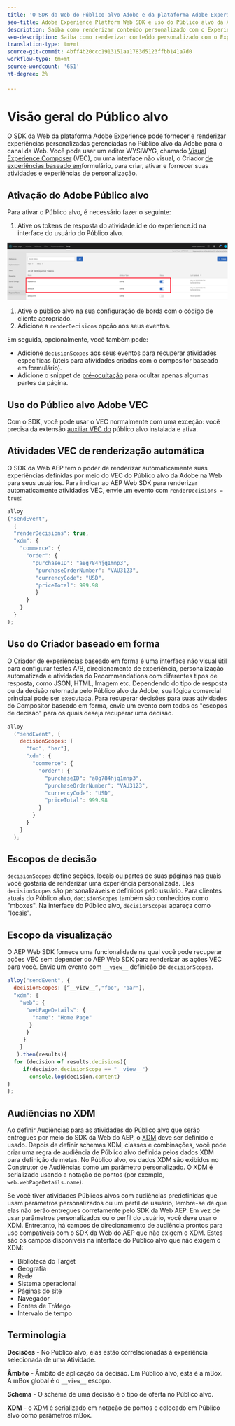 ```yaml
---
title: 'O SDK da Web do Público alvo Adobe e da plataforma Adobe Experience. '
seo-title: Adobe Experience Platform Web SDK e uso do Público alvo da Adobe
description: Saiba como renderizar conteúdo personalizado com o Experience Platform Web SDK usando o Público alvo Adobe
seo-description: Saiba como renderizar conteúdo personalizado com o Experience Platform Web SDK usando o Público alvo Adobe
translation-type: tm+mt
source-git-commit: 4bff4b20ccc1913151aa1783d5123ffbb141a7d0
workflow-type: tm+mt
source-wordcount: '651'
ht-degree: 2%

---
```



# Visão geral do Público alvo

O SDK da Web da plataforma Adobe Experience pode fornecer e renderizar experiências personalizadas gerenciadas no Público alvo da Adobe para o canal da Web. Você pode usar um editor WYSIWYG, chamado [Visual Experience Composer](https://docs.adobe.com/content/help/en/target/using/experiences/vec/visual-experience-composer.html) (VEC), ou uma interface não visual, o Criador [de experiências baseado em](https://docs.adobe.com/content/help/en/target/using/experiences/form-experience-composer.html)formulário, para criar, ativar e fornecer suas atividades e experiências de personalização.

## Ativação do Adobe Público alvo

Para ativar o Público alvo, é necessário fazer o seguinte:

1. Ative os tokens de resposta do atividade.id e do experience.id na interface do usuário do Público alvo.

![público alvo_reponse_token](../../solution-specific/target/assets/target_response_token.png)

1. Ative o público alvo na sua configuração [de](../../fundamentals/edge-configuration.md) borda com o código de cliente apropriado.
1. Adicione a `renderDecisions` opção aos seus eventos.

Em seguida, opcionalmente, você também pode:

* Adicione `decisionScopes` aos seus eventos para recuperar atividades específicas (úteis para atividades criadas com o compositor baseado em formulário).
* Adicione o snippet de [pré-ocultação](../../solution-specific/target/flicker-management.md) para ocultar apenas algumas partes da página.

## Uso do Público alvo Adobe VEC

Com o SDK, você pode usar o VEC normalmente com uma exceção: você precisa da extensão [auxiliar VEC do](https://docs.adobe.com/content/help/en/target/using/experiences/vec/troubleshoot-composer/vec-helper-browser-extension.html) público alvo instalada e ativa.

## Atividades VEC de renderização automática

O SDK da Web AEP tem o poder de renderizar automaticamente suas experiências definidas por meio do VEC do Público alvo da Adobe na Web para seus usuários. Para indicar ao AEP Web SDK para renderizar automaticamente atividades VEC, envie um evento com `renderDecisions = true`:

```javascript
alloy
("sendEvent", 
  { 
  "renderDecisions": true, 
  "xdm": {
    "commerce": { 
      "order": {
        "purchaseID": "a8g784hjq1mnp3", 
         "purchaseOrderNumber": "VAU3123", 
         "currencyCode": "USD", 
         "priceTotal": 999.98 
         } 
      } 
    }
  }
);
```

## Uso do Criador baseado em forma

O Criador de experiências baseado em forma é uma interface não visual útil para configurar testes A/B, direcionamento de experiência, personalização automatizada e atividades do Recommendations com diferentes tipos de resposta, como JSON, HTML, Imagem etc. Dependendo do tipo de resposta ou da decisão retornada pelo Público alvo da Adobe, sua lógica comercial principal pode ser executada. Para recuperar decisões para suas atividades do Compositor baseado em forma, envie um evento com todos os &quot;escopos de decisão&quot; para os quais deseja recuperar uma decisão.

```javascript
alloy
  ("sendEvent", { 
    decisionScopes: [
      "foo", "bar"], 
      "xdm": {
        "commerce": { 
          "order": { 
            "purchaseID": "a8g784hjq1mnp3", 
            "purchaseOrderNumber": "VAU3123", 
            "currencyCode": "USD", 
            "priceTotal": 999.98 
          } 
        } 
      } 
    }
  );
```

## Escopos de decisão

`decisionScopes` define seções, locais ou partes de suas páginas nas quais você gostaria de renderizar uma experiência personalizada. Eles `decisionScopes` são personalizáveis e definidos pelo usuário. Para clientes atuais do Público alvo, `decisionScopes` também são conhecidos como &quot;mboxes&quot;. Na interface do Público alvo, `decisionScopes` apareça como &quot;locais&quot;.

## __Escopo da visualização__

O AEP Web SDK fornece uma funcionalidade na qual você pode recuperar ações VEC sem depender do AEP Web SDK para renderizar as ações VEC para você. Envie um evento com `__view__` definição de `decisionScopes`.

```javascript
alloy("sendEvent", {
  decisionScopes: [“__view__”,"foo", "bar"], 
  "xdm": { 
    "web": { 
      "webPageDetails": { 
        "name": "Home Page"
       }
      } 
     }
    }
   ).then(results){
  for (decision of results.decisions){
     if(decision.decisionScope == "__view__")
       console.log(decision.content)
}
};
```

## Audiências no XDM

Ao definir Audiências para as atividades do Público alvo que serão entregues por meio do SDK da Web do AEP, o [XDM](https://docs.adobe.com/content/help/en/experience-platform/xdm/home.html) deve ser definido e usado. Depois de definir schemas XDM, classes e combinações, você pode criar uma regra de audiência de Público alvo definida pelos dados XDM para definição de metas. No Público alvo, os dados XDM são exibidos no Construtor de Audiências como um parâmetro personalizado. O XDM é serializado usando a notação de pontos (por exemplo, `web.webPageDetails.name`).

Se você tiver atividades Públicos alvos com audiências predefinidas que usam parâmetros personalizados ou um perfil de usuário, lembre-se de que elas não serão entregues corretamente pelo SDK da Web AEP. Em vez de usar parâmetros personalizados ou o perfil do usuário, você deve usar o XDM. Entretanto, há campos de direcionamento de audiência prontos para uso compatíveis com o SDK da Web do AEP que não exigem o XDM. Estes são os campos disponíveis na interface do Público alvo que não exigem o XDM:

* Biblioteca do Target
* Geografia  
* Rede
* Sistema operacional
* Páginas do site
* Navegador
* Fontes de Tráfego
* Intervalo de tempo

## Terminologia

__Decisões__ - No Público alvo, elas estão correlacionadas à experiência selecionada de uma Atividade.

__Âmbito__ - Âmbito de aplicação da decisão. Em Público alvo, esta é a mBox. A mBox global é o `__view__` escopo.

__Schema__ - O schema de uma decisão é o tipo de oferta no Público alvo.

__XDM__ - o XDM é serializado em notação de pontos e colocado em Público alvo como parâmetros mBox.
